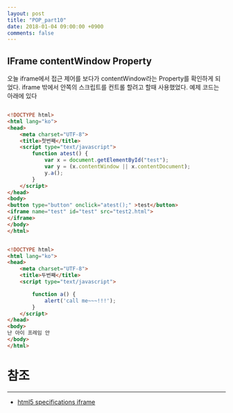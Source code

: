 ```yaml
---
layout: post
title: "POP_part10"
date: 2018-01-04 09:00:00 +0900
comments: false
---
```


## IFrame contentWindow Property

오늘 iframe에서 접근 제어를 보다가 contentWindow라는 Property를 확인하게 되었다.
iframe 밖에서 안쪽의 스크립트를 컨트롤 할려고 할때 사용했었다.
예제 코드는 아래에 있다


```html

<!DOCTYPE html>
<html lang="ko">
<head>
    <meta charset="UTF-8">
    <title>첫번째</title>
    <script type="text/javascript">
        function atest() {
            var x = document.getElementById("test");
            var y = (x.contentWindow || x.contentDocument);
            y.a();
        }
    </script>
</head>
<body>
<button type="button" onclick="atest();" >test</button>
<iframe name="test" id="test" src="test2.html">
</iframe>
</body>
</html>

```
```html

<!DOCTYPE html>
<html lang="ko">
<head>
    <meta charset="UTF-8">
    <title>두번째</title>
    <script type="text/javascript">

        function a() {
            alert('call me~~~!!!');
        }
    </script>
</head>
<body>
난 아이 프레임 안
</body>
</html>

```

# 참조 
-----
* [html5 specifications iframe](https://www.w3.org/TR/2011/WD-html5-20110113/the-iframe-element.html#the-iframe-element)
